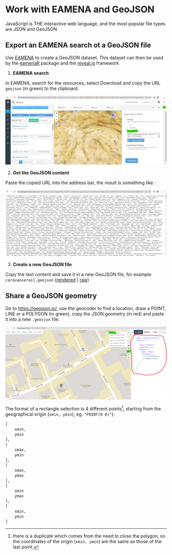 # Work with EAMENA and GeoJSON

JavaScript is THE interactive web language, and the most popular file types are JSON and GeoJSON

## Export an EAMENA search ot a GeoJSON file

Use [EAMENA](https://database.eamena.org/) to create a GeoJSON dataset. This dataset can then be used by the [eamenaR](https://github.com/eamena-oxford/eamenaR#readme) package and the [reveal.js](https://github.com/eamena-oxford/reveal.js#readme) framework

1. **EAMENA search**  

In EAMENA, search for the resources, select Download and copy the URL `geojson` (in green) to the clipboard.

![](../../www/geojson-export.png)

2. **Get the GeoJSON content**  
  
  
Paste the copied URL into the address bar, the result is something like :

![](../../www/geojson-url.png)
  

3. **Create a new GeoJSON file**  
  
Copy the text content and save it in a new GeoJSON file, for example `caravanserail.geojson` ([rendered](https://github.com/eamena-oxford/eamena-arches-dev/blob/main/data/geojson/caravanserail.geojson) | [raw](https://raw.githubusercontent.com/eamena-oxford/eamena-arches-dev/main/data/geojson/caravanserail.geojson))

## Share a GeoJSON geometry

Go to https://geojson.io/, use the geocoder to find a location, draw a POINT, LINE or a POLYGON (in green), copy the JSON geometry (in red) and paste it into a new `.geosjon` file.  

![](../../www/geojson-io.png)


The format of a rectangle selection is 4 different points[^1], starting from the geographical origin (`xmin, ymin`), eg. `"POINT(0 0)"`):

```
[
    xmin,
    ymin
],
[
    xmax,
    ymin
],
[
    xmax,
    ymax
],
[
    xmin
    ymax
],
[
    xmin,
    ymin
]
```

[^1]: there is a duplicate which comes from the need to close the polygon, so the coordinates of the origin (`xmin, ymin`) are the same as those of the last point.

